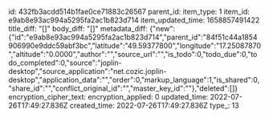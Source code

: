 id: 432fb3acdd514b1fae0ce71883c26567
parent_id: 
item_type: 1
item_id: e9ab8e93ac994a5295fa2ac1b823d714
item_updated_time: 1658857491422
title_diff: "[]"
body_diff: "[]"
metadata_diff: {"new":{"id":"e9ab8e93ac994a5295fa2ac1b823d714","parent_id":"84f51c44a1854906990e9ddc59abf3bc","latitude":"49.59377800","longitude":"17.25087870","altitude":"0.0000","author":"","source_url":"","is_todo":0,"todo_due":0,"todo_completed":0,"source":"joplin-desktop","source_application":"net.cozic.joplin-desktop","application_data":"","order":0,"markup_language":1,"is_shared":0,"share_id":"","conflict_original_id":"","master_key_id":""},"deleted":[]}
encryption_cipher_text: 
encryption_applied: 0
updated_time: 2022-07-26T17:49:27.836Z
created_time: 2022-07-26T17:49:27.836Z
type_: 13